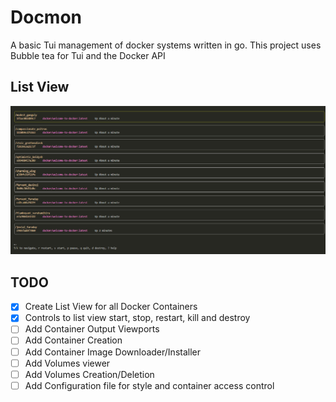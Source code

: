 # Docmon
A basic Tui management of docker systems written in go.
This project uses Bubble tea for Tui and the Docker API


## List View
![List View](./images/docman_list_view.png "Docman list view")


## TODO
- [x] Create List View for all Docker Containers
- [x] Controls to list view start, stop, restart, kill and destroy
- [ ] Add Container Output Viewports
- [ ] Add Container Creation
- [ ] Add Container Image Downloader/Installer
- [ ] Add Volumes viewer
- [ ] Add Volumes Creation/Deletion
- [ ] Add Configuration file for style and container access control